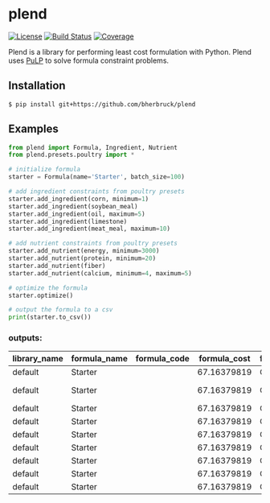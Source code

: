 # plend

[license-image]: https://img.shields.io/npm/l/make-coverage-badge.svg
[license-url]: https://opensource.org/licenses/MIT
[travis-image]: https://travis-ci.org/bherbruck/plend.svg?branch=master
[travis-url]: https://travis-ci.org/bherbruck/plend
[coverage-image]: https://img.shields.io/badge/coverage-100%25-brightgreen
[coverage-url]: https://img.shields.io/badge/coverage-100%25-brightgreen

[![License][license-image]][license-url]
[![Build Status][travis-image]][travis-url]
[![Coverage][coverage-image]][coverage-url]

Plend is a library for performing least cost formulation with Python. Plend uses [PuLP](https://github.com/coin-or/pulp) to solve formula constraint problems.

## Installation

```
$ pip install git+https://github.com/bherbruck/plend
```

## Examples

```python
from plend import Formula, Ingredient, Nutrient
from plend.presets.poultry import *

# initialize formula
starter = Formula(name='Starter', batch_size=100)

# add ingredient constraints from poultry presets
starter.add_ingredient(corn, minimum=1)
starter.add_ingredient(soybean_meal)
starter.add_ingredient(oil, maximum=5)
starter.add_ingredient(limestone)
starter.add_ingredient(meat_meal, maximum=10)

# add nutrient constraints from poultry presets
starter.add_nutrient(energy, minimum=3000)
starter.add_nutrient(protein, minimum=20)
starter.add_nutrient(fiber)
starter.add_nutrient(calcium, minimum=4, maximum=5)

# optimize the formula
starter.optimize()

# output the formula to a csv
print(starter.to_csv())
```

### outputs:

| library_name | formula_name | formula_code | formula_cost | formula_status | item_type  | item_name    | item_code | item_amount  | item_minimum | item_maximum | 
|--------------|--------------|--------------|--------------|----------------|------------|--------------|-----------|--------------|--------------|--------------| 
| default      | Starter      |              | 67.16379819  | Optimal        | ingredient | Corn         |           | 54.882934    | 1            |              | 
| default      | Starter      |              | 67.16379819  | Optimal        | ingredient | Soybean Meal |           | 22.674542    | 0            |              | 
| default      | Starter      |              | 67.16379819  | Optimal        | ingredient | Oil          |           | 4.1552541    | 0            | 5            | 
| default      | Starter      |              | 67.16379819  | Optimal        | ingredient | Limestone    |           | 8.2872701    | 0            |              | 
| default      | Starter      |              | 67.16379819  | Optimal        | ingredient | Meat Meal    |           | 10.0         | 0            | 10           | 
| default      | Starter      |              | 67.16379819  | Optimal        | nutrient   | Energy       |           | 3000.0000038 | 3000         |              | 
| default      | Starter      |              | 67.16379819  | Optimal        | nutrient   | Protein      |           | 20.00000021  | 20           |              | 
| default      | Starter      |              | 67.16379819  | Optimal        | nutrient   | Fiber        |           | 2.05230961   | 0            |              | 
| default      | Starter      |              | 67.16379819  | Optimal        | nutrient   | Calcium      |           | 4.0000000154 | 4            | 5            | 
